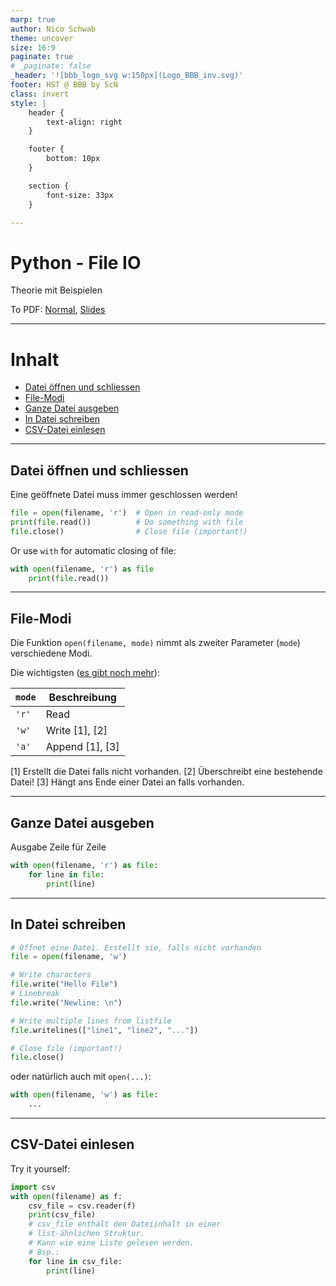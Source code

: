 ```yaml
---
marp: true
author: Nico Schwab
theme: uncover
size: 16:9
paginate: true
# _paginate: false
_header: '![bbb_logo_svg w:150px](Logo_BBB_inv.svg)'
footer: HST @ BBB by ScN
class: invert
style: |
    header {
        text-align: right
    }

    footer {
        bottom: 10px
    }

    section {
        font-size: 33px
    }

---
```


# Python - File IO
Theorie mit Beispielen

To PDF: [Normal](pdfs/04_file_io.pdf), [Slides](pdfs/04_file_io_slides.pdf)

---

# Inhalt
- [Datei öffnen und schliessen](#datei-öffnen-und-schliessen)
- [File-Modi](#file-modi)
- [Ganze Datei ausgeben](#ganze-datei-ausgeben)
- [In Datei schreiben](#in-datei-schreiben)
- [CSV-Datei einlesen](#csv-datei-einlesen)

---

## Datei öffnen und schliessen
Eine geöffnete Datei muss immer geschlossen werden!
```python
file = open(filename, 'r')  # Open in read-only mode
print(file.read())          # Do something with file
file.close()                # Close file (important!)
```
Or use `with` for automatic closing of file:
```python
with open(filename, 'r') as file
    print(file.read())
``` 

---

## File-Modi
Die Funktion `open(filename, mode)` nimmt als zweiter Parameter (`mode`) verschiedene Modi.

Die wichtigsten ([es gibt noch mehr](https://www.geeksforgeeks.org/open-a-file-in-python/)):

| `mode` | Beschreibung    |
| ------ | --------------- |
| `'r'`  | Read            |
| `'w'`  | Write [1], [2]  |
| `'a'`  | Append [1], [3] |

[1] Erstellt die Datei falls nicht vorhanden.
[2] Überschreibt eine bestehende Datei!
[3] Hängt ans Ende einer Datei an falls vorhanden.

---

## Ganze Datei ausgeben
Ausgabe Zeile für Zeile
```python
with open(filename, 'r') as file:
    for line in file:
        print(line)
```

---

## In Datei schreiben
```python
# Öffnet eine Datei. Erstellt sie, falls nicht vorhanden
file = open(filename, 'w')

# Write characters
file.write("Hello File")
# Linebreak
file.write("Newline: \n")

# Write multiple lines from listfile
file.writelines(["line1", "line2", "..."])

# Close file (important!)
file.close()
```
oder natürlich auch mit `open(...)`:
```python
with open(filename, 'w') as file:
    ...
```

---
## CSV-Datei einlesen
Try it yourself:
```python
import csv
with open(filename) as f:
    csv_file = csv.reader(f)
    print(csv_file)
    # csv_file enthält den Dateiinhalt in einer
    # list-ähnlichen Struktur.
    # Kann wie eine Liste gelesen werden.
    # Bsp.:
    for line in csv_file:
        print(line)
```
